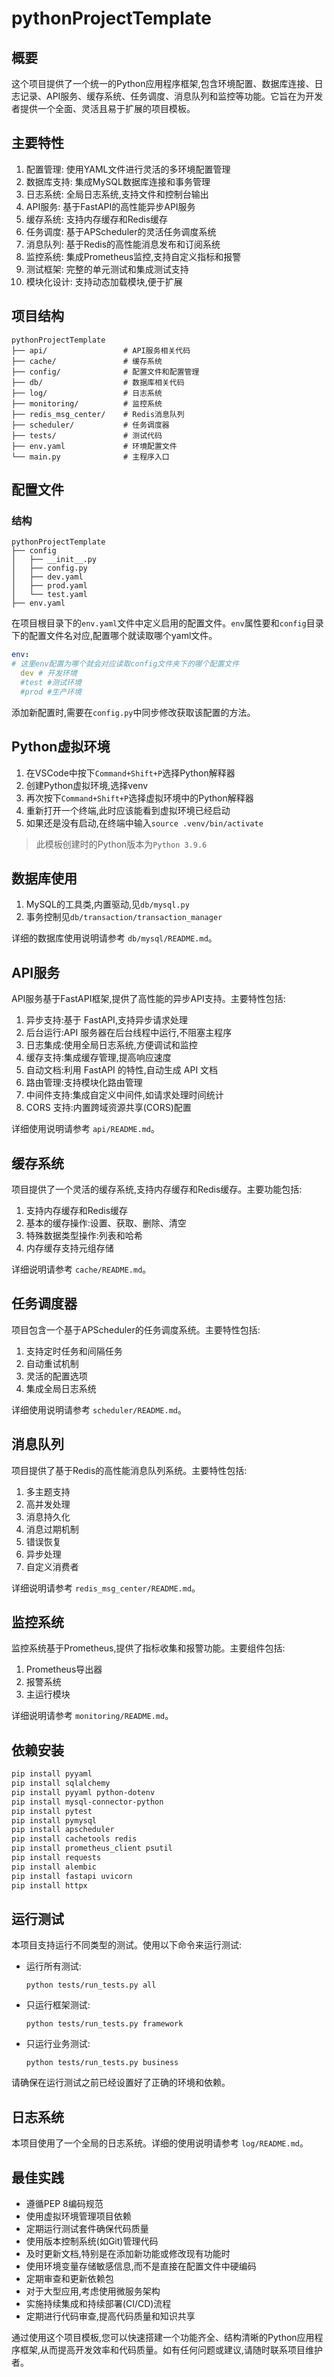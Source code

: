 # pythonProjectTemplate

## 概要

这个项目提供了一个统一的Python应用程序框架,包含环境配置、数据库连接、日志记录、API服务、缓存系统、任务调度、消息队列和监控等功能。它旨在为开发者提供一个全面、灵活且易于扩展的项目模板。

## 主要特性

1. 配置管理: 使用YAML文件进行灵活的多环境配置管理
2. 数据库支持: 集成MySQL数据库连接和事务管理
3. 日志系统: 全局日志系统,支持文件和控制台输出
4. API服务: 基于FastAPI的高性能异步API服务
5. 缓存系统: 支持内存缓存和Redis缓存
6. 任务调度: 基于APScheduler的灵活任务调度系统
7. 消息队列: 基于Redis的高性能消息发布和订阅系统
8. 监控系统: 集成Prometheus监控,支持自定义指标和报警
9. 测试框架: 完整的单元测试和集成测试支持
10. 模块化设计: 支持动态加载模块,便于扩展

## 项目结构

```
pythonProjectTemplate
├── api/                 # API服务相关代码
├── cache/               # 缓存系统
├── config/              # 配置文件和配置管理
├── db/                  # 数据库相关代码
├── log/                 # 日志系统
├── monitoring/          # 监控系统
├── redis_msg_center/    # Redis消息队列
├── scheduler/           # 任务调度器
├── tests/               # 测试代码
├── env.yaml             # 环境配置文件
└── main.py              # 主程序入口
```

## 配置文件

### 结构

```
pythonProjectTemplate
├── config
│   ├── __init__.py
│   ├── config.py
│   ├── dev.yaml
│   ├── prod.yaml
│   └── test.yaml
├── env.yaml
```

在项目根目录下的`env.yaml`文件中定义启用的配置文件。`env`属性要和`config`目录下的配置文件名对应,配置哪个就读取哪个yaml文件。

```yaml
env:
# 这里env配置为哪个就会对应读取config文件夹下的哪个配置文件
  dev # 开发环境
  #test #测试环境
  #prod #生产环境
```

添加新配置时,需要在`config.py`中同步修改获取该配置的方法。

## Python虚拟环境

1. 在VSCode中按下`Command+Shift+P`选择Python解释器
2. 创建Python虚拟环境,选择venv
3. 再次按下`Command+Shift+P`选择虚拟环境中的Python解释器
4. 重新打开一个终端,此时应该能看到虚拟环境已经启动
5. 如果还是没有启动,在终端中输入`source .venv/bin/activate`

> 此模板创建时的Python版本为`Python 3.9.6`

## 数据库使用

1. MySQL的工具类,内置驱动,见`db/mysql.py`
2. 事务控制见`db/transaction/transaction_manager`

详细的数据库使用说明请参考 `db/mysql/README.md`。

## API服务

API服务基于FastAPI框架,提供了高性能的异步API支持。主要特性包括:

1. 异步支持:基于 FastAPI,支持异步请求处理
2. 后台运行:API 服务器在后台线程中运行,不阻塞主程序
3. 日志集成:使用全局日志系统,方便调试和监控
4. 缓存支持:集成缓存管理,提高响应速度
5. 自动文档:利用 FastAPI 的特性,自动生成 API 文档
6. 路由管理:支持模块化路由管理
7. 中间件支持:集成自定义中间件,如请求处理时间统计
8. CORS 支持:内置跨域资源共享(CORS)配置

详细使用说明请参考 `api/README.md`。

## 缓存系统

项目提供了一个灵活的缓存系统,支持内存缓存和Redis缓存。主要功能包括:

1. 支持内存缓存和Redis缓存
2. 基本的缓存操作:设置、获取、删除、清空
3. 特殊数据类型操作:列表和哈希
4. 内存缓存支持元组存储

详细说明请参考 `cache/README.md`。

## 任务调度器

项目包含一个基于APScheduler的任务调度系统。主要特性包括:

1. 支持定时任务和间隔任务
2. 自动重试机制
3. 灵活的配置选项
4. 集成全局日志系统

详细使用说明请参考 `scheduler/README.md`。

## 消息队列

项目提供了基于Redis的高性能消息队列系统。主要特性包括:

1. 多主题支持
2. 高并发处理
3. 消息持久化
4. 消息过期机制
5. 错误恢复
6. 异步处理
7. 自定义消费者

详细说明请参考 `redis_msg_center/README.md`。

## 监控系统

监控系统基于Prometheus,提供了指标收集和报警功能。主要组件包括:

1. Prometheus导出器
2. 报警系统
3. 主运行模块

详细说明请参考 `monitoring/README.md`。

## 依赖安装

```bash
pip install pyyaml
pip install sqlalchemy
pip install pyyaml python-dotenv
pip install mysql-connector-python
pip install pytest
pip install pymysql
pip install apscheduler
pip install cachetools redis
pip install prometheus_client psutil
pip install requests
pip install alembic
pip install fastapi uvicorn
pip install httpx
```

## 运行测试

本项目支持运行不同类型的测试。使用以下命令来运行测试:

* 运行所有测试:

  ```
  python tests/run_tests.py all
  ```
* 只运行框架测试:

  ```
  python tests/run_tests.py framework
  ```
* 只运行业务测试:

  ```
  python tests/run_tests.py business
  ```

请确保在运行测试之前已经设置好了正确的环境和依赖。

## 日志系统

本项目使用了一个全局的日志系统。详细的使用说明请参考 `log/README.md`。

## 最佳实践

* 遵循PEP 8编码规范
* 使用虚拟环境管理项目依赖
* 定期运行测试套件确保代码质量
* 使用版本控制系统(如Git)管理代码
* 及时更新文档,特别是在添加新功能或修改现有功能时
* 使用环境变量存储敏感信息,而不是直接在配置文件中硬编码
* 定期审查和更新依赖包
* 对于大型应用,考虑使用微服务架构
* 实施持续集成和持续部署(CI/CD)流程
* 定期进行代码审查,提高代码质量和知识共享

通过使用这个项目模板,您可以快速搭建一个功能齐全、结构清晰的Python应用程序框架,从而提高开发效率和代码质量。如有任何问题或建议,请随时联系项目维护者。